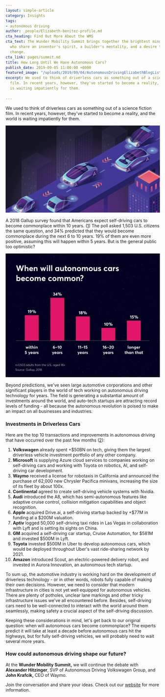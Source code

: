 ```yaml
---
layout: simple-article
category: Insights
tags:
- autonomous driving
author: _people/Elizabeth-benitez-profile.md
cta_heading: Find Out More About the WMS
cta_text: The Wunder Mobility Summit brings together the brightest minds in mobility,
  who share an inventor's spirit, a builder's mentality, and a desire to initiate
  change.
cta_link: pages/summit.md
title: How Long Until We Have Autonomous Cars?
publish_date: 2019-09-05 11:00:00 +0000
featured_image: "/uploads/2019/09/04/AutonomousDrivingElizabethBlogList.jpeg"
excerpt: We used to think of driverless cars as something out of a science fiction
  film. In recent years, however, they've started to become a reality, and the world
  is waiting impatiently for them.

---
```

We used to think of driverless cars as something out of a science fiction film. In recent years, however, they've started to become a reality, and the world is waiting impatiently for them. 

![](/uploads/2019/09/04/AutonomousDrivingElizabethBlogBody.jpg)

A 2018 Gallup survey found that Americans expect self-driving cars to become commonplace within 10 years. ([1](https://news.gallup.com/poll/234152/americans-expect-driverless-cars-common-next-decade.aspx)) The poll asked 1,503 U.S. citizens the same question, and 34% predicted that they would become commonplace during the next 6 to 10 years. 19% of them are even more positive, assuming this will happen within 5 years. But is the general public too optimistic?

![](/uploads/2019/09/04/autonomouscarsgraph.png)

Beyond predictions, we've seen large automotive corporations and other significant players in the world of tech working on autonomous driving technology for years. The field is generating a substantial amount of investments around the world, and auto-tech startups are attracting record levels of funding - all because the autonomous revolution is poised to make an impact on all businesses and industries.

### **Investments in Driverless Cars**

Here are the top 10 transactions and improvements in autonomous driving that have occurred over the past few months ([2](https://www.cbinsights.com/research/autonomous-driverless-vehicles-corporations-list/)):

 1. **Volkswagen** already spent +$50BN on tech, giving them the largest driverless vehicle investment portfolio of any other company.
 2. **Microsoft** is supplying Azure cloud services to companies working on self-driving cars and working with Toyota on robotics, AI, and self-driving car development.
 3. **Waymo** received a license for robotaxis in California and announced the purchase of 62,000 new Chrysler Pacifica minivans, increasing the size of its fleet by about 100x.
 4. **Continental** agreed to create self-driving vehicle systems with Nvidia.
 5. **Audi** introduced the A8, which has semi-autonomous features like adaptive cruise control, collision mitigation capabilities and object recognition.
 6. **Apple** acquired Drive.ai, a self-driving startup backed by +$77M in funding at a $200M valuation.
 7. **Aptiv** logged 50,000 self-driving taxi rides in Las Vegas in collaboration with Lyft and is setting its sights on China.
 8. **GM** acquired a self-driving car startup, Cruise Automation, for $581M and invested $500M in Lyft.
 9. **Toyota** invested $500M in Uber to develop autonomous cars, which would be deployed throughout Uber's vast ride-sharing network by 2021.
10. **Amazon** introduced Scout, an electric-powered delivery robot, and invested in Aurora Innovation, an autonomous tech startup.

To sum up, the automotive industry is working hard on the development of driverless technology - or in other words, robots fully capable of making their own decisions. However, we need to consider that modern infrastructure in cities is not yet well equipped for autonomous vehicles. There are plenty of potholes, unclear lane markings and other tricky infrastructure issues we've all encountered before. Besides, self-driving cars need to be well-connected to interact with the world around them seamlessly, making safety a crucial aspect of the self-driving discussion.

Keeping these considerations in mind, let's get back to our original question: when will autonomous cars become commonplace? The experts predict it will take at least a decade before autonomous cars hit the highways, but for fully self-driving vehicles, we will probably need to wait several more years.

### How could autonomous driving shape our future?

At the **Wunder Mobility Summit,** we will continue the debate with **Alexander Hitzinger**, SVP of Autonomous Driving Volkswagen Group, and **John Krafcik,** CEO of Waymo.

Join the conversation and share your ideas. Check out our [website](https://www.wundermobility.com/summit/ "WMS webpage") for more information.